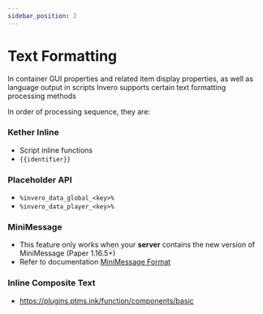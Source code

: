 ```yaml
---
sidebar_position: 2
---
```


# Text Formatting

In container GUI properties and related item display properties, as well as language output in scripts
Invero supports certain text formatting processing methods

In order of processing sequence, they are:

### Kether Inline

- Script inline functions
- `{{identifier}}`

### Placeholder API

- `%invero_data_global_<key>%`
- `%invero_data_player_<key>%`

### MiniMessage

- This feature only works when your **server** contains the new version of MiniMessage (Paper 1.16.5+)
- Refer to documentation [MiniMessage Format](https://docs.adventure.kyori.net/minimessage/format.html#standard-tags)

### Inline Composite Text

- https://plugins.ptms.ink/function/components/basic
